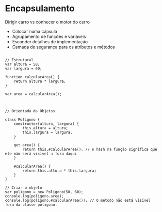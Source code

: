 # Encapsulamento
Dirigir carro vs conhecer o motor do carro

- Colocar numa cápsula
- Agrupamento de funções e variáveis
- Esconder detalhes de implementação
- Camada de segurança para os atributos e métodos


```JS

// Estrutural
var altura = 50;
var largura = 60;

function calcularArea() {
    return altura * largura;
}

var area = calcularArea();



// Orientada da Objetos

class Poligono {
    constructor(altura, largura) {
        this.altura = altura;
        this.largura = largura;
    }

    get area() {
        return this.#calcularArea(); // o hash na função significa que ele não será visível a fora daqui
    }

    #calcularArea() {
        return this.altura * this.largura;
    }
}

// Criar o objeto
var poligono = new Poligono(50, 60);
console.log(poligono.area);
console.log(poligono.#calcularArea()); // O método não está visível fora da classe poligono.
```